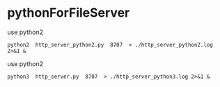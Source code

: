 # pythonForFileServer



use  python2

```
python2  http_server_python2.py  8707  > ./http_server_python2.log 2>&1 &
```



use  python2

```
python3  http_server.py  8707  > ./http_server_python3.log 2>&1 &
```

